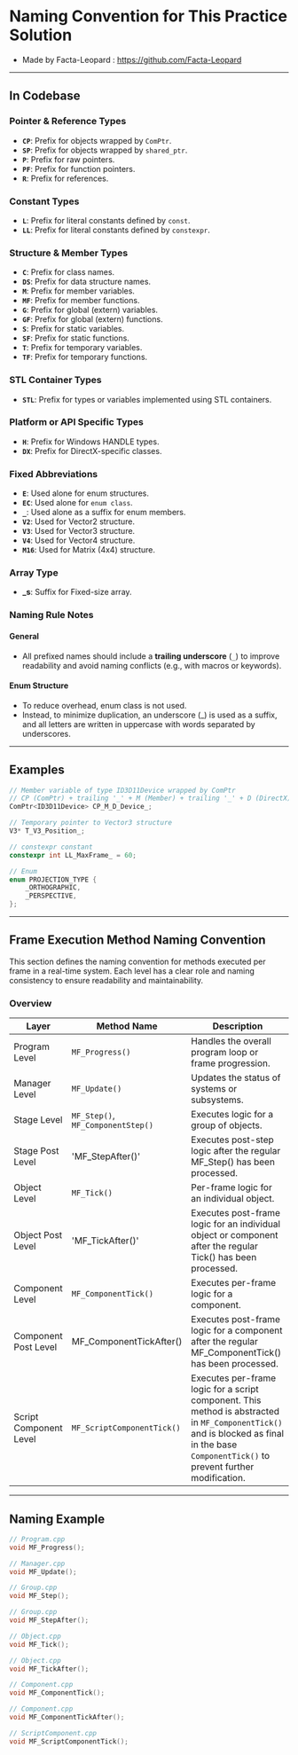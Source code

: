 # Naming Convention for This Practice Solution
- Made by Facta-Leopard : https://github.com/Facta-Leopard

---

## In Codebase

### Pointer & Reference Types
- **`CP`**: Prefix for objects wrapped by `ComPtr`.
- **`SP`**: Prefix for objects wrapped by `shared_ptr`.
- **`P`**: Prefix for raw pointers.
- **`PF`**: Prefix for function pointers.
- **`R`**: Prefix for references.

### Constant Types
- **`L`**: Prefix for literal constants defined by `const`.
- **`LL`**: Prefix for literal constants defined by `constexpr`.

### Structure & Member Types
- **`C`**: Prefix for class names.
- **`DS`**: Prefix for data structure names.
- **`M`**: Prefix for member variables.
- **`MF`**: Prefix for member functions.
- **`G`**: Prefix for global (extern) variables.
- **`GF`**: Prefix for global (extern) functions.
- **`S`**: Prefix for static variables.
- **`SF`**: Prefix for static functions.
- **`T`**: Prefix for temporary variables.
- **`TF`**: Prefix for temporary functions.

### STL Container Types
- **`STL`**: Prefix for types or variables implemented using STL containers.

### Platform or API Specific Types
- **`H`**: Prefix for Windows HANDLE types.
- **`DX`**: Prefix for DirectX-specific classes.

### Fixed Abbreviations
- **`E`**: Used alone for enum structures.
- **`EC`**: Used alone for `enum class`.
- **`_`**: Used alone as a suffix for enum members.
- **`V2`**: Used for Vector2 structure.
- **`V3`**: Used for Vector3 structure.
- **`V4`**: Used for Vector4 structure.
- **`M16`**: Used for Matrix (4x4) structure.

### Array Type
- **_s**: Suffix for Fixed-size array.

### Naming Rule Notes

#### General
- All prefixed names should include a **trailing underscore** (`_`) to improve readability and avoid naming conflicts (e.g., with macros or keywords).


#### Enum Structure
- To reduce overhead, enum class is not used.
- Instead, to minimize duplication, an underscore (_) is used as a suffix, and all letters are written in uppercase with words separated by underscores.

---

## Examples
```cpp
// Member variable of type ID3D11Device wrapped by ComPtr
// CP (ComPtr) + trailing '_' + M (Member) + trailing '_' + D (DirectX) + trailing '_'
ComPtr<ID3D11Device> CP_M_D_Device_;

// Temporary pointer to Vector3 structure
V3* T_V3_Position_;

// constexpr constant
constexpr int LL_MaxFrame_ = 60;

// Enum
enum PROJECTION_TYPE {
    _ORTHOGRAPHIC,
    _PERSPECTIVE,
};
```

---

## Frame Execution Method Naming Convention

This section defines the naming convention for methods executed per frame in a real-time system. Each level has a clear role and naming consistency to ensure readability and maintainability.

### Overview

| Layer           | Method Name          | Description                                             |
|-----------------|----------------------|---------------------------------------------------------|
| Program Level   | `MF_Progress()`       | Handles the overall program loop or frame progression. |
| Manager Level   | `MF_Update()`         | Updates the status of systems or subsystems.           |
| Stage Level     | `MF_Step()`, `MF_ComponentStep()` | Executes logic for a group of objects.                 |
| Stage Post Level	| 'MF_StepAfter()'	| Executes post-step logic after the regular MF_Step() has been processed. |
| Object Level    | `MF_Tick()`           | Per-frame logic for an individual object.              |
| Object Post Level | 'MF_TickAfter()' | 	Executes post-frame logic for an individual object or component after the regular Tick() has been processed. |
| Component Level | `MF_ComponentTick()`  | Executes per-frame logic for a component.              |
| Component Post Level | MF_ComponentTickAfter()      |	Executes post-frame logic for a component after the regular MF_ComponentTick() has been processed. |
| Script Component Level | `MF_ScriptComponentTick()` | Executes per-frame logic for a script component. This method is abstracted in `MF_ComponentTick()` and is blocked as final in the base `ComponentTick()` to prevent further modification. |

---

## Naming Example

```cpp
// Program.cpp
void MF_Progress();

// Manager.cpp
void MF_Update();

// Group.cpp
void MF_Step();

// Group.cpp
void MF_StepAfter();

// Object.cpp
void MF_Tick();

// Object.cpp
void MF_TickAfter();

// Component.cpp
void MF_ComponentTick();

// Component.cpp
void MF_ComponentTickAfter();

// ScriptComponent.cpp
void MF_ScriptComponentTick();
